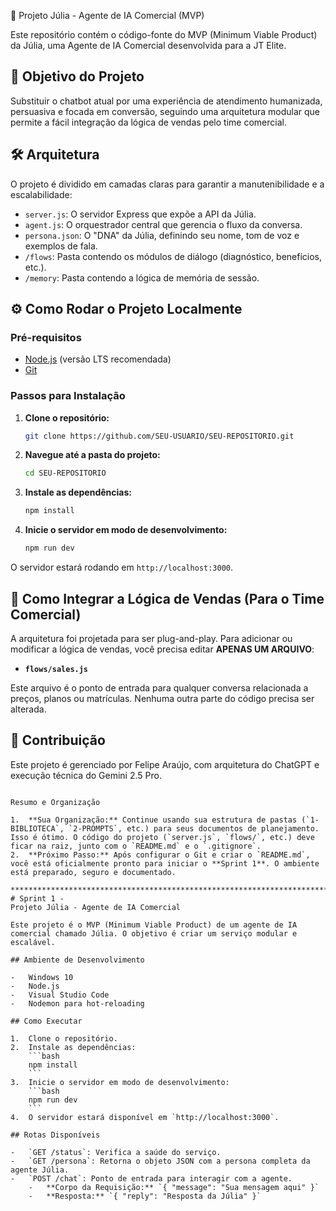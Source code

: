 🚀 Projeto Júlia - Agente de IA Comercial (MVP)

Este repositório contém o código-fonte do MVP (Minimum Viable Product) da Júlia, uma Agente de IA Comercial desenvolvida para a JT Elite.

## 🎯 Objetivo do Projeto

Substituir o chatbot atual por uma experiência de atendimento humanizada, persuasiva e focada em conversão, seguindo uma arquitetura modular que permite a fácil integração da lógica de vendas pelo time comercial.

## 🛠️ Arquitetura

O projeto é dividido em camadas claras para garantir a manutenibilidade e a escalabilidade:

-   `server.js`: O servidor Express que expõe a API da Júlia.
-   `agent.js`: O orquestrador central que gerencia o fluxo da conversa.
-   `persona.json`: O "DNA" da Júlia, definindo seu nome, tom de voz e exemplos de fala.
-   `/flows`: Pasta contendo os módulos de diálogo (diagnóstico, benefícios, etc.).
-   `/memory`: Pasta contendo a lógica de memória de sessão.

## ⚙️ Como Rodar o Projeto Localmente

### Pré-requisitos

-   [Node.js](https://nodejs.org/) (versão LTS recomendada)
-   [Git](https://git-scm.com/)

### Passos para Instalação

1.  **Clone o repositório:**
    ```bash
    git clone https://github.com/SEU-USUARIO/SEU-REPOSITORIO.git
    ```

2.  **Navegue até a pasta do projeto:**
    ```bash
    cd SEU-REPOSITORIO
    ```

3.  **Instale as dependências:**
    ```bash
    npm install
    ```

4.  **Inicie o servidor em modo de desenvolvimento:**
    ```bash
    npm run dev
    ```

O servidor estará rodando em `http://localhost:3000`.

## 🔌 Como Integrar a Lógica de Vendas (Para o Time Comercial)

A arquitetura foi projetada para ser plug-and-play. Para adicionar ou modificar a lógica de vendas, você precisa editar **APENAS UM ARQUIVO**:

-   **`flows/sales.js`**

Este arquivo é o ponto de entrada para qualquer conversa relacionada a preços, planos ou matrículas. Nenhuma outra parte do código precisa ser alterada.

## 🤝 Contribuição

Este projeto é gerenciado por Felipe Araújo, com arquitetura do ChatGPT e execução técnica do Gemini 2.5 Pro.
```

Resumo e Organização

1.  **Sua Organização:** Continue usando sua estrutura de pastas (`1-BIBLIOTECA`, `2-PROMPTS`, etc.) para seus documentos de planejamento. Isso é ótimo. O código do projeto (`server.js`, `flows/`, etc.) deve ficar na raiz, junto com o `README.md` e o `.gitignore`.
2.  **Próximo Passo:** Após configurar o Git e criar o `README.md`, você está oficialmente pronto para iniciar o **Sprint 1**. O ambiente está preparado, seguro e documentado.

****************************************************************************************************************
# Sprint 1 - 
Projeto Júlia - Agente de IA Comercial

Este projeto é o MVP (Minimum Viable Product) de um agente de IA comercial chamado Júlia. O objetivo é criar um serviço modular e escalável.

## Ambiente de Desenvolvimento

-   Windows 10
-   Node.js
-   Visual Studio Code
-   Nodemon para hot-reloading

## Como Executar

1.  Clone o repositório.
2.  Instale as dependências:
    ```bash
    npm install
    ```
3.  Inicie o servidor em modo de desenvolvimento:
    ```bash
    npm run dev
    ```
4.  O servidor estará disponível em `http://localhost:3000`.

## Rotas Disponíveis

-   `GET /status`: Verifica a saúde do serviço.
-   `GET /persona`: Retorna o objeto JSON com a persona completa da agente Júlia.
-   `POST /chat`: Ponto de entrada para interagir com a agente.
    -   **Corpo da Requisição:** `{ "message": "Sua mensagem aqui" }`
    -   **Resposta:** `{ "reply": "Resposta da Júlia" }`


